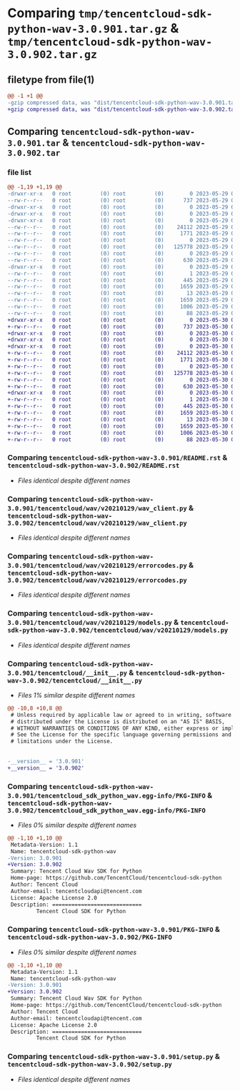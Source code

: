 # Comparing `tmp/tencentcloud-sdk-python-wav-3.0.901.tar.gz` & `tmp/tencentcloud-sdk-python-wav-3.0.902.tar.gz`

## filetype from file(1)

```diff
@@ -1 +1 @@
-gzip compressed data, was "dist/tencentcloud-sdk-python-wav-3.0.901.tar", last modified: Mon May 29 02:41:32 2023, max compression
+gzip compressed data, was "dist/tencentcloud-sdk-python-wav-3.0.902.tar", last modified: Tue May 30 00:37:25 2023, max compression
```

## Comparing `tencentcloud-sdk-python-wav-3.0.901.tar` & `tencentcloud-sdk-python-wav-3.0.902.tar`

### file list

```diff
@@ -1,19 +1,19 @@
-drwxr-xr-x   0 root         (0) root         (0)        0 2023-05-29 02:41:32.000000 tencentcloud-sdk-python-wav-3.0.901/
--rw-r--r--   0 root         (0) root         (0)      737 2023-05-29 02:41:32.000000 tencentcloud-sdk-python-wav-3.0.901/README.rst
-drwxr-xr-x   0 root         (0) root         (0)        0 2023-05-29 02:41:32.000000 tencentcloud-sdk-python-wav-3.0.901/tencentcloud/
-drwxr-xr-x   0 root         (0) root         (0)        0 2023-05-29 02:41:32.000000 tencentcloud-sdk-python-wav-3.0.901/tencentcloud/wav/
-drwxr-xr-x   0 root         (0) root         (0)        0 2023-05-29 02:41:32.000000 tencentcloud-sdk-python-wav-3.0.901/tencentcloud/wav/v20210129/
--rw-r--r--   0 root         (0) root         (0)    24112 2023-05-29 02:41:32.000000 tencentcloud-sdk-python-wav-3.0.901/tencentcloud/wav/v20210129/wav_client.py
--rw-r--r--   0 root         (0) root         (0)     1771 2023-05-29 02:41:32.000000 tencentcloud-sdk-python-wav-3.0.901/tencentcloud/wav/v20210129/errorcodes.py
--rw-r--r--   0 root         (0) root         (0)        0 2023-05-29 02:41:32.000000 tencentcloud-sdk-python-wav-3.0.901/tencentcloud/wav/v20210129/__init__.py
--rw-r--r--   0 root         (0) root         (0)   125778 2023-05-29 02:41:32.000000 tencentcloud-sdk-python-wav-3.0.901/tencentcloud/wav/v20210129/models.py
--rw-r--r--   0 root         (0) root         (0)        0 2023-05-29 02:41:32.000000 tencentcloud-sdk-python-wav-3.0.901/tencentcloud/wav/__init__.py
--rw-r--r--   0 root         (0) root         (0)      630 2023-05-29 02:41:32.000000 tencentcloud-sdk-python-wav-3.0.901/tencentcloud/__init__.py
-drwxr-xr-x   0 root         (0) root         (0)        0 2023-05-29 02:41:32.000000 tencentcloud-sdk-python-wav-3.0.901/tencentcloud_sdk_python_wav.egg-info/
--rw-r--r--   0 root         (0) root         (0)        1 2023-05-29 02:41:32.000000 tencentcloud-sdk-python-wav-3.0.901/tencentcloud_sdk_python_wav.egg-info/dependency_links.txt
--rw-r--r--   0 root         (0) root         (0)      445 2023-05-29 02:41:32.000000 tencentcloud-sdk-python-wav-3.0.901/tencentcloud_sdk_python_wav.egg-info/SOURCES.txt
--rw-r--r--   0 root         (0) root         (0)     1659 2023-05-29 02:41:32.000000 tencentcloud-sdk-python-wav-3.0.901/tencentcloud_sdk_python_wav.egg-info/PKG-INFO
--rw-r--r--   0 root         (0) root         (0)       13 2023-05-29 02:41:32.000000 tencentcloud-sdk-python-wav-3.0.901/tencentcloud_sdk_python_wav.egg-info/top_level.txt
--rw-r--r--   0 root         (0) root         (0)     1659 2023-05-29 02:41:32.000000 tencentcloud-sdk-python-wav-3.0.901/PKG-INFO
--rw-r--r--   0 root         (0) root         (0)     1006 2023-05-29 02:41:32.000000 tencentcloud-sdk-python-wav-3.0.901/setup.py
--rw-r--r--   0 root         (0) root         (0)       88 2023-05-29 02:41:32.000000 tencentcloud-sdk-python-wav-3.0.901/setup.cfg
+drwxr-xr-x   0 root         (0) root         (0)        0 2023-05-30 00:37:25.000000 tencentcloud-sdk-python-wav-3.0.902/
+-rw-r--r--   0 root         (0) root         (0)      737 2023-05-30 00:37:25.000000 tencentcloud-sdk-python-wav-3.0.902/README.rst
+drwxr-xr-x   0 root         (0) root         (0)        0 2023-05-30 00:37:25.000000 tencentcloud-sdk-python-wav-3.0.902/tencentcloud/
+drwxr-xr-x   0 root         (0) root         (0)        0 2023-05-30 00:37:25.000000 tencentcloud-sdk-python-wav-3.0.902/tencentcloud/wav/
+drwxr-xr-x   0 root         (0) root         (0)        0 2023-05-30 00:37:25.000000 tencentcloud-sdk-python-wav-3.0.902/tencentcloud/wav/v20210129/
+-rw-r--r--   0 root         (0) root         (0)    24112 2023-05-30 00:37:25.000000 tencentcloud-sdk-python-wav-3.0.902/tencentcloud/wav/v20210129/wav_client.py
+-rw-r--r--   0 root         (0) root         (0)     1771 2023-05-30 00:37:25.000000 tencentcloud-sdk-python-wav-3.0.902/tencentcloud/wav/v20210129/errorcodes.py
+-rw-r--r--   0 root         (0) root         (0)        0 2023-05-30 00:37:25.000000 tencentcloud-sdk-python-wav-3.0.902/tencentcloud/wav/v20210129/__init__.py
+-rw-r--r--   0 root         (0) root         (0)   125778 2023-05-30 00:37:25.000000 tencentcloud-sdk-python-wav-3.0.902/tencentcloud/wav/v20210129/models.py
+-rw-r--r--   0 root         (0) root         (0)        0 2023-05-30 00:37:25.000000 tencentcloud-sdk-python-wav-3.0.902/tencentcloud/wav/__init__.py
+-rw-r--r--   0 root         (0) root         (0)      630 2023-05-30 00:37:25.000000 tencentcloud-sdk-python-wav-3.0.902/tencentcloud/__init__.py
+drwxr-xr-x   0 root         (0) root         (0)        0 2023-05-30 00:37:25.000000 tencentcloud-sdk-python-wav-3.0.902/tencentcloud_sdk_python_wav.egg-info/
+-rw-r--r--   0 root         (0) root         (0)        1 2023-05-30 00:37:25.000000 tencentcloud-sdk-python-wav-3.0.902/tencentcloud_sdk_python_wav.egg-info/dependency_links.txt
+-rw-r--r--   0 root         (0) root         (0)      445 2023-05-30 00:37:25.000000 tencentcloud-sdk-python-wav-3.0.902/tencentcloud_sdk_python_wav.egg-info/SOURCES.txt
+-rw-r--r--   0 root         (0) root         (0)     1659 2023-05-30 00:37:25.000000 tencentcloud-sdk-python-wav-3.0.902/tencentcloud_sdk_python_wav.egg-info/PKG-INFO
+-rw-r--r--   0 root         (0) root         (0)       13 2023-05-30 00:37:25.000000 tencentcloud-sdk-python-wav-3.0.902/tencentcloud_sdk_python_wav.egg-info/top_level.txt
+-rw-r--r--   0 root         (0) root         (0)     1659 2023-05-30 00:37:25.000000 tencentcloud-sdk-python-wav-3.0.902/PKG-INFO
+-rw-r--r--   0 root         (0) root         (0)     1006 2023-05-30 00:37:25.000000 tencentcloud-sdk-python-wav-3.0.902/setup.py
+-rw-r--r--   0 root         (0) root         (0)       88 2023-05-30 00:37:25.000000 tencentcloud-sdk-python-wav-3.0.902/setup.cfg
```

### Comparing `tencentcloud-sdk-python-wav-3.0.901/README.rst` & `tencentcloud-sdk-python-wav-3.0.902/README.rst`

 * *Files identical despite different names*

### Comparing `tencentcloud-sdk-python-wav-3.0.901/tencentcloud/wav/v20210129/wav_client.py` & `tencentcloud-sdk-python-wav-3.0.902/tencentcloud/wav/v20210129/wav_client.py`

 * *Files identical despite different names*

### Comparing `tencentcloud-sdk-python-wav-3.0.901/tencentcloud/wav/v20210129/errorcodes.py` & `tencentcloud-sdk-python-wav-3.0.902/tencentcloud/wav/v20210129/errorcodes.py`

 * *Files identical despite different names*

### Comparing `tencentcloud-sdk-python-wav-3.0.901/tencentcloud/wav/v20210129/models.py` & `tencentcloud-sdk-python-wav-3.0.902/tencentcloud/wav/v20210129/models.py`

 * *Files identical despite different names*

### Comparing `tencentcloud-sdk-python-wav-3.0.901/tencentcloud/__init__.py` & `tencentcloud-sdk-python-wav-3.0.902/tencentcloud/__init__.py`

 * *Files 1% similar despite different names*

```diff
@@ -10,8 +10,8 @@
 # Unless required by applicable law or agreed to in writing, software
 # distributed under the License is distributed on an "AS IS" BASIS,
 # WITHOUT WARRANTIES OR CONDITIONS OF ANY KIND, either express or implied.
 # See the License for the specific language governing permissions and
 # limitations under the License.
 
 
-__version__ = '3.0.901'
+__version__ = '3.0.902'
```

### Comparing `tencentcloud-sdk-python-wav-3.0.901/tencentcloud_sdk_python_wav.egg-info/PKG-INFO` & `tencentcloud-sdk-python-wav-3.0.902/tencentcloud_sdk_python_wav.egg-info/PKG-INFO`

 * *Files 0% similar despite different names*

```diff
@@ -1,10 +1,10 @@
 Metadata-Version: 1.1
 Name: tencentcloud-sdk-python-wav
-Version: 3.0.901
+Version: 3.0.902
 Summary: Tencent Cloud Wav SDK for Python
 Home-page: https://github.com/TencentCloud/tencentcloud-sdk-python
 Author: Tencent Cloud
 Author-email: tencentcloudapi@tencent.com
 License: Apache License 2.0
 Description: ============================
         Tencent Cloud SDK for Python
```

### Comparing `tencentcloud-sdk-python-wav-3.0.901/PKG-INFO` & `tencentcloud-sdk-python-wav-3.0.902/PKG-INFO`

 * *Files 0% similar despite different names*

```diff
@@ -1,10 +1,10 @@
 Metadata-Version: 1.1
 Name: tencentcloud-sdk-python-wav
-Version: 3.0.901
+Version: 3.0.902
 Summary: Tencent Cloud Wav SDK for Python
 Home-page: https://github.com/TencentCloud/tencentcloud-sdk-python
 Author: Tencent Cloud
 Author-email: tencentcloudapi@tencent.com
 License: Apache License 2.0
 Description: ============================
         Tencent Cloud SDK for Python
```

### Comparing `tencentcloud-sdk-python-wav-3.0.901/setup.py` & `tencentcloud-sdk-python-wav-3.0.902/setup.py`

 * *Files identical despite different names*

